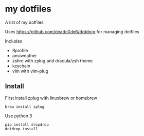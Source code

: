 # my dotfiles

A list of my dotfiles

Uses https://github.com/deadc0de6/dotdrop for managing dotfiles

Includes

- Rprofile
- ansiweather
- zshrc with zplug and dracula/zsh theme
- keychain
- vim with vim-plug

## Install

First install zplug with linuxbrew or homebrew

    brew install zplug

Use python 3

    pip install dropdrop
    dotdrop install
